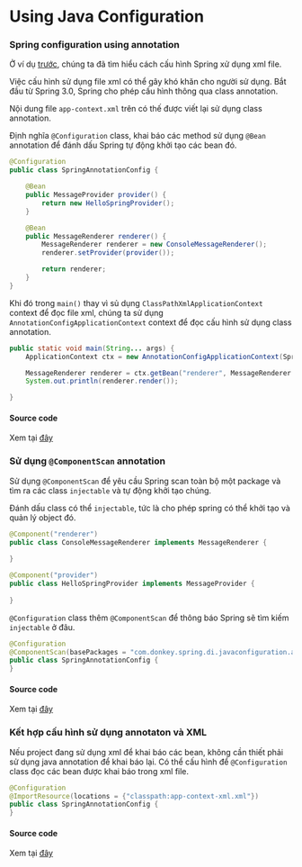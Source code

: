 # Using Java Configuration

### Spring configuration using annotation

Ở ví dụ [trước](https://github.com/dtanh275/spring-guide/blob/master/docs/01-HelloSpring.md), chúng ta đã tìm hiểu cách cấu hình Spring xử dụng xml file.

Việc cấu hình sử dụng file xml có thể gây khó khăn cho người sử dụng. Bắt đầu từ Spring 3.0, Spring cho phép cấu hình thông qua class annotation.

Nội dung file `app-context.xml` trên có thế được viết lại sử dụng class annotation.

Định nghĩa `@Configuration` class, khai báo các method sử dụng `@Bean` annotation để đánh dấu Spring tự động khởi tạo các bean đó.

```java
@Configuration
public class SpringAnnotationConfig {

    @Bean
    public MessageProvider provider() {
        return new HelloSpringProvider();
    }

    @Bean
    public MessageRenderer renderer() {
        MessageRenderer renderer = new ConsoleMessageRenderer();
        renderer.setProvider(provider());

        return renderer;
    }
}
```

Khi đó trong `main()` thay vì sủ dụng `ClassPathXmlApplicationContext` context để đọc file xml, chúng ta sử dụng `AnnotationConfigApplicationContext` context để đọc cấu hình sử dụng class annotation.

```java
public static void main(String... args) {
    ApplicationContext ctx = new AnnotationConfigApplicationContext(SpringAnnotationConfig.class);

    MessageRenderer renderer = ctx.getBean("renderer", MessageRenderer.class);
    System.out.println(renderer.render());

}
```


#### Source code

Xem tại [đây](https://github.com/dtanh275/spring-guide/tree/master/spring-configuration/annotation)



### Sử dụng `@ComponentScan` annotation

Sử dụng `@ComponentScan` để yêu cầu Spring scan toàn bộ một package và tìm ra các class `injectable` và tự động khởi tạo chúng.

Đánh dấu class có thể `injectable`, tức là cho phép spring có thể khởi tạo và quản lý object đó.

```java
@Component("renderer")
public class ConsoleMessageRenderer implements MessageRenderer {
   
}

@Component("provider")
public class HelloSpringProvider implements MessageProvider {
    
}
```

`@Configuration` class thêm `@ComponentScan` để thông báo Spring sẽ tìm kiếm `injectable` ở đâu.

```java
@Configuration
@ComponentScan(basePackages = "com.donkey.spring.di.javaconfiguration.annotated")
public class SpringAnnotationConfig {
}
```


#### Source code

Xem tại [đây](https://github.com/dtanh275/spring-guide/tree/master/spring-di/javaconfiguration/src/main/java/com/donkey/spring/di/javaconfiguration/annotated)



### Kết hợp cấu hình sử dụng annotaton và XML

Nếu project đang sử dụng xml để khai báo các bean, không cần thiết phải sử dụng java annotation để khai báo lại. Có thể cấu hình để `@Configuration` class đọc các bean được khai báo trong xml file.

```java
@Configuration
@ImportResource(locations = {"classpath:app-context-xml.xml"})
public class SpringAnnotationConfig {
}
```


#### Source code

Xem tại [đây](https://github.com/dtanh275/spring-guide/tree/master/spring-di/javaconfiguration/src/main/java/com/donkey/spring/di/javaconfiguration/mixedg)
